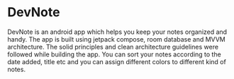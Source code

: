 # DevNote
DevNote is an android app which helps you keep your notes organized and handy. The app is built using jetpack compose, room database and MVVM architecture. The solid principles and clean architecture guidelines were followed while building the app. You can sort your notes according to the date added, title etc and you can assign different colors to different kind of notes.
